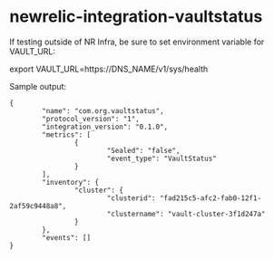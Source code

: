 # newrelic-integration-vaultstatus

If testing outside of NR Infra, be sure to set environment variable for VAULT_URL:

export VAULT_URL=https://DNS_NAME/v1/sys/health

Sample output:

```
{
        "name": "com.org.vaultstatus",
        "protocol_version": "1",
        "integration_version": "0.1.0",
        "metrics": [
                {
                        "Sealed": "false",
                        "event_type": "VaultStatus"
                }
        ],
        "inventory": {
                "cluster": {
                        "clusterid": "fad215c5-afc2-fab0-12f1-2af59c9448a8",
                        "clustername": "vault-cluster-3f1d247a"
                }
        },
        "events": []
}
```

